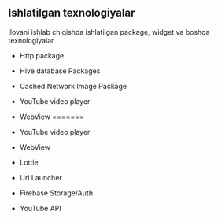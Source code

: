 ## Ishlatilgan texnologiyalar

Ilovani ishlab chiqishda ishlatilgan package, widget va boshqa texnologiyalar

- Http package
- Hive database Packages
- Cached Network Image Package
 
- YouTube video player 
- WebView 
=======
- YouTube video player
- WebView
 
- Lottie
- Url Launcher
- Firebase Storage/Auth
- YouTube API


